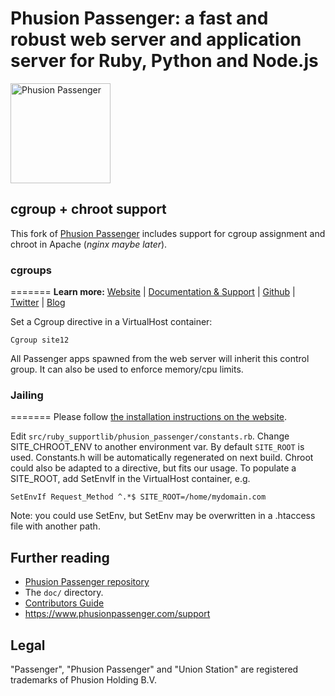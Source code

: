 # Phusion Passenger: a fast and robust web server and application server for Ruby, Python and Node.js

<img src="http://blog.phusion.nl/wp-content/uploads/2012/07/Passenger_chair_256x256.jpg" width="160" height="160" alt="Phusion Passenger">

## cgroup + chroot support

This fork of [Phusion Passenger](https://github.com/phusion/passenger) includes support for cgroup assignment and chroot in Apache (*nginx maybe later*).

### cgroups
=======
**Learn more:** [Website](https://www.phusionpassenger.com/) | [Documentation & Support](https://www.phusionpassenger.com/support) | [Github](https://github.com/phusion/passenger) | [Twitter](https://twitter.com/phusion_nl) | [Blog](http://blog.phusion.nl/)

Set a Cgroup directive in a VirtualHost container:

    Cgroup site12
    
All Passenger apps spawned from the web server will inherit this control group. It can also be used to enforce memory/cpu limits.    

### Jailing
=======
Please follow [the installation instructions on the website](https://www.phusionpassenger.com/get_it_now).

Edit ```src/ruby_supportlib/phusion_passenger/constants.rb```. Change SITE_CHROOT_ENV to another environment var. By default ```SITE_ROOT``` is used. Constants.h will be automatically regenerated on next build. Chroot could also be adapted to a directive, but fits our usage. To populate a SITE_ROOT, add SetEnvIf in the VirtualHost container, e.g.

    SetEnvIf Request_Method ^.*$ SITE_ROOT=/home/mydomain.com
    
Note: you could use SetEnv, but SetEnv may be overwritten in a .htaccess file with another path.

## Further reading
 * [Phusion Passenger repository](https://github.com/phusion/passenger)
 * The `doc/` directory.
 * [Contributors Guide](https://github.com/phusion/passenger/blob/master/CONTRIBUTING.md)
 * https://www.phusionpassenger.com/support

## Legal

"Passenger", "Phusion Passenger" and "Union Station" are registered trademarks of Phusion Holding B.V.
